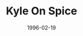 ---
mission_id: spice
editorsChoice:
title: "Kyle On Spice"
authors: 
    - "Jason Burton"
    - "Arthur Sharp"
date: 1996-02-19
filename: spice.zip
description: "Ever wondered what that stuff Solo smuggles actually does to you? Well two authors have decided to make their own stab at the effects of spice, and now you can try it out in a safe environment."
cover: "spice.png"
levelReplaced:	SECBASE
difficulty: no
bm:	no
fme: no
wax: no
three_do: no
voc: no
gmd: no
vue: no
lfd: no
base: "New level from scratch" 
editors: "Unknown"

---